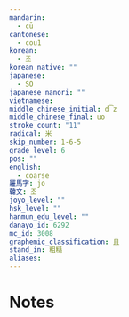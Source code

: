 ```yaml
---
mandarin:
  - cū
cantonese:
  - cou1
korean:
  - 조
korean_native: ""
japanese:
  - SO
japanese_nanori: ""
vietnamese:
middle_chinese_initial: d͡z
middle_chinese_final: uo
stroke_count: "11"
radical: 米
skip_number: 1-6-5
grade_level: 6
pos: ""
english:
  - coarse
羅馬字: jo
韓文: 조
joyo_level: ""
hsk_level: ""
hanmun_edu_level: ""
danayo_id: 6292
mc_id: 3008
graphemic_classification: 且
stand_in: 粗糙
aliases:
---
```


# Notes
